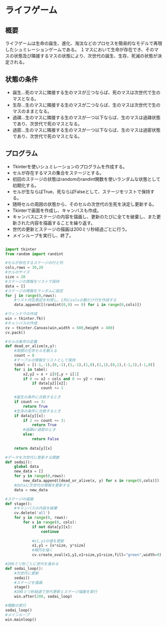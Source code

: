 

# ライフゲーム
## 概要
ライフゲームは生命の誕生、進化、淘汰などのプロセスを簡易的なモデルで再現したシュミレーションゲームである。
１マスにおいて生命が存在でき、そのマスの状態及び隣接するマスの状態により、次世代の誕生、生存、死滅の状態が決定される。


## 状態の条件
* 誕生...死のマスに隣接する生のマスが三つならば、死のマスは次世代で生のマスとなる。
* 生存...生のマスに隣接する生のマスが二つならば、生のマスは次世代で生のマスのままとなる。
* 過疎...生のマスに隣接する生のマスが一つ以下ならば、生のマスは過疎状態であり、次世代で死のマスとなる。
* 過密...生のマスに隣接する生のマスが一つ以下ならば、生のマスは過密状態であり、次世代で死のマスとなる。


## プログラム
* Tkinterを使いシュミレーションのプログラムを作成する。
* セルが存在するマスの集合をステージとする。
* 初回のステージの状態はrandomのrandint関数を使いランダムな状態として初期化する。
* セルが生ならばTrue、死ならばFalseとして、ステージをリストで保持する。
* 随時セルの周囲の状態から、そのセルの次世代の生死を決定し更新する。
* Tkinterで画面を作成し、キャンバスも作成。
* キャンバスにステージの内容を描画し、更新のたびに全てを破棄し、また更新された内容を描画することを繰り返す。
* 世代の更新とステージの描画は200ミリ秒経過ごとに行う。
* メインループを実行し、終了。

```py

import tkinter
from random import randint

#セルが存在するステージの行と列
cols,rows = 30,20
#セルのサイズ
size = 20
#ステージの情報をリストで保持
data = []
#ステージの情報をランダムに設定
for j in range(0,rows):
    #リスト内包表記を利用し、1列にcolsの数だけ行を作成する
    data.append([(randint(0,9) == 0) for i in range(0,cols)])

#ウィンドウの作成
win = tkinter.Tk()
#キャンバスの作成
cv = tkinter.Canvas(win,width = 600,height = 400)
cv.pack()

#セルの条件の定義
def dead_or_alive(x,y):
    #周囲の生存セルを数える
    count = 0
    #テーブルの情報をリストとして保持
    tabel = [(-1,-1),(0,-1),(1,-1),(1,0),(1,1),(0,1),(-1,1),(-1,0)]
    for i in tabel:
        x2,y2 = x + i[0],y + i[1]
        if 0 <= x2 < cols and 0 <= y2 < rows:
            if data[y2][x2]:
                count += 1

    #誕生の条件に合致するとき
    if count == 3:
        return True
    #生存の条件に合致するとき
    if data[y][x]:
        if 2 <= count <= 3:
            return True
        #過疎or過密のとき
        else:
            return False
    
    return data[y][x]

#データを次世代に更新する関数
def sedai():
    global data
    new_data = []
    for y in range(0,rows):
        new_data.append([dead_or_alive(x, y) for x in range(0,cols)])
    #dataに次世代の情報を更新する
    data = new_data

#ステージの描画
def stage():
    #キャンバスの内容を破棄
    cv.delete('all')
    for y in range(0, rows):
        for x in range(0, cols):
            if not data[y][x]:
                continue
            
            #x1,y1の値を更新
            x1,y1 = [x*size, y*size]
            #楕円を描く
            cv.create_oval(x1,y1,x1+size,y1+size,fill="green",width=0)

#200ミリ秒ごとに世代を進める
def sedai_loop():
    #次世代に更新
    sedai()
    #ステージを描画
    stage()
    #200ミリ秒経過で世代更新とステージ描画を実行
    win.after(200, sedai_loop)

#関数の実行
sedai_loop()
#メインループ
win.mainloop()   

```